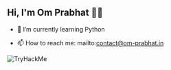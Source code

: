 ## Hi, I'm Om Prabhat 👨‍💻

<!--
**2-quantum/2-quantum** is a ✨ _special_ ✨ repository because its `README.md` (this file) appears on your GitHub profile.

Here are some ideas to get you started:
-->
<!-- - 🔭 I’m currently working on ... -->
- 🌱 I’m currently learning Python
<!-- - 👯 I’m looking to collaborate on ...
- 🤔 I’m looking for help with ...
- 💬 Ask me about ... -->
- 📫 How to reach me: mailto:contact@om-prabhat.in
<!-- - 😄 Pronouns: ...
- ⚡ Fun fact: ...
-->
<!--<img src="https://tryhackme-badges.s3.amazonaws.com/0x5h4d0w.png" alt="TryHackMe">-->
![TryHackMe](https://tryhackme-badges.s3.amazonaws.com/0x5h4d0w.png?v=4)
